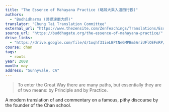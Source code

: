```yaml
---
title: "The Essence of Mahayana Practice (略辨大乘入道四行觀)"
authors:
  - "Bodhidharma (菩提達磨大師)"
translator: "Chung Tai Translation Committee"
external_url: "https://www.thezensite.com/ZenTeachings/Translations/Essence-of-Mahayana-Practice.pdf"
source_url: "https://buddhagate.org/the-essence-of-mahayana-practice/"
drive_links:
  - "https://drive.google.com/file/d/1oqhf31ieLBPtNeGMPBm5AriUFlOEFnRP/view?usp=drivesdk"
course: chan
tags:
  - roots
year: 2008
month: may
address: "Sunnyvale, CA"
---
```


> To enter the Great Way there are many paths, but essentially they are of two means: by Principle and by Practice.

A modern translation of and commentary on a famous, pithy discourse by the founder of the Chan school.
